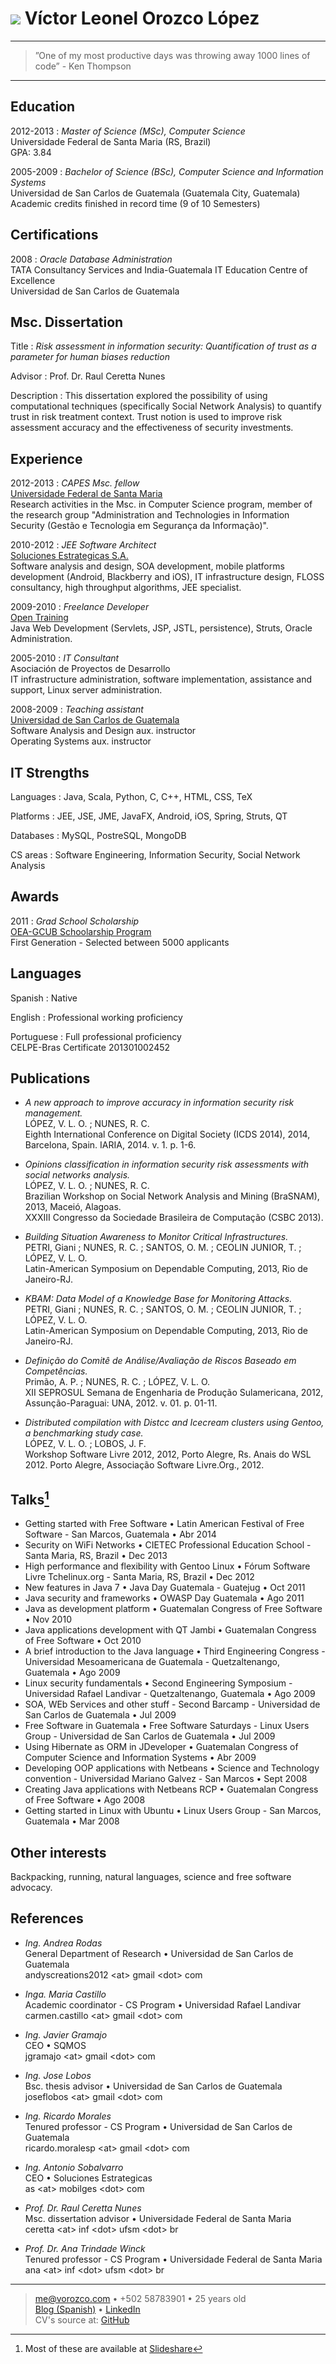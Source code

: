 ![](cvsmall.jpg) Víctor Leonel Orozco López
===========================================

----

>”One of my most productive days was throwing away 1000 lines of code” - Ken Thompson

----


Education
---------

2012-2013
:	*Master of Science (MSc), Computer Science*  
	Universidade Federal de Santa Maria (RS, Brazil)  
	GPA: 3.84

2005-2009 
:	*Bachelor of Science (BSc), Computer Science and Information Systems*  
	Universidad de San Carlos de Guatemala  (Guatemala City, Guatemala)  
	Academic credits finished in record time (9 of 10 Semesters)

Certifications
--------------
2008
:	*Oracle Database Administration*  
	TATA Consultancy Services and India-Guatemala IT Education Centre of Excellence  
	Universidad de San Carlos de Guatemala


Msc. Dissertation
-----------------
Title
:	*Risk assessment in information security: Quantification of trust as a parameter for human biases reduction*

Advisor
:	Prof. Dr. Raul Ceretta Nunes

Description
: 	This dissertation explored the possibility of using computational techniques (specifically Social Network Analysis) to quantify trust in risk treatment context. Trust notion is used to improve risk assessment accuracy and the effectiveness of security investments. 

Experience
----------

2012-2013
: 	*CAPES Msc. fellow*  
	[Universidade Federal de Santa Maria](http://www.ufsm.br/)  
	Research activities in the Msc. in Computer Science program, member of the research group "Administration and Technologies in Information Security (Gestão e Tecnologia em Segurança da Informação)".

2010-2012
:	*JEE Software Architect*  
	[Soluciones Estrategicas S.A.](http://www.mobilges.com/)  
	Software analysis and design, SOA development, mobile platforms development (Android, Blackberry and iOS), IT infrastructure design, FLOSS consultancy, high throughput algorithms, JEE specialist. 

2009-2010
: 	*Freelance Developer*  
	[Open Training](http://www.open-training.com/)  
	Java Web Development (Servlets, JSP, JSTL, persistence), Struts, Oracle Administration.


2005-2010
:	*IT Consultant*  
	Asociación de Proyectos de Desarrollo  
	IT infrastructure administration, software implementation, assistance and support, Linux server administration.

2008-2009
:	*Teaching assistant*  
	[Universidad de San Carlos de Guatemala](http://www.usac.edu.gt/)  
	Software Analysis and Design aux. instructor  
	Operating Systems aux. instructor

IT Strengths
------------
Languages
:	Java, Scala, Python, C, C++, HTML, CSS, TeX

Platforms 
:	JEE, JSE, JME, JavaFX, Android, iOS, Spring, Struts, QT

Databases
:	MySQL, PostreSQL, MongoDB

CS areas
:	Software Engineering, Information Security, Social Network Analysis

Awards
------
2011
:	*Grad School Scholarship*  
	[OEA-GCUB Schoolarship Program](http://www.grupocoimbra.org.br/coimbra/index.php?option=com_content&view=article&id=251:estudantes-selecionados-paec-20122013-oeagcub&catid=36:principal)  
	First Generation - Selected between 5000 applicants

Languages
---------
Spanish
:	Native 

English
:	Professional working proficiency

Portuguese
:	Full professional proficiency  
	CELPE-Bras Certificate 201301002452

Publications
------------
* *A new approach to improve accuracy in information security risk management.*  
LÓPEZ, V. L. O. ; NUNES, R. C.  
Eighth International Conference on Digital Society (ICDS 2014), 2014, Barcelona, Spain.
IARIA, 2014. v. 1. p. 1-6. 

* *Opinions classification in information security risk assessments with social networks analysis.*  
LÓPEZ, V. L. O. ; NUNES, R. C.  
Brazilian Workshop on Social Network Analysis and Mining (BraSNAM), 2013, Maceió, Alagoas.  
XXXIII Congresso da Sociedade Brasileira de Computação (CSBC 2013).

* *Building Situation Awareness to Monitor Critical Infrastructures.*  
PETRI, Giani ; NUNES, R. C. ; SANTOS, O. M. ; CEOLIN JUNIOR, T. ; LÓPEZ, V. L. O.  
Latin-American Symposium on Dependable Computing, 2013, Rio de Janeiro-RJ.

* *KBAM: Data Model of a Knowledge Base for Monitoring Attacks.*  
PETRI, Giani ; NUNES, R. C. ; SANTOS, O. M. ; CEOLIN JUNIOR, T. ; LÓPEZ, V. L. O.  
Latin-American Symposium on Dependable Computing, 2013, Rio de Janeiro-RJ.

* *Definição do Comitê de Análise/Avaliação de Riscos Baseado em Competências.*  
Primão, A. P. ; NUNES, R. C. ; LÓPEZ, V. L. O.  
XII SEPROSUL Semana de Engenharia de Produção Sulamericana, 2012, Assunção-Paraguai: UNA, 2012. v. 01. p. 01-11.

* *Distributed compilation with Distcc and Icecream clusters using Gentoo, a benchmarking study case.*  
LÓPEZ, V. L. O. ; LOBOS, J. F.  
Workshop Software Livre 2012, 2012, Porto Alegre, Rs. Anais do WSL 2012. Porto Alegre, Associação Software Livre.Org., 2012.


Talks[^1]
---------
* Getting started with Free Software • Latin American Festival of Free Software - San Marcos, Guatemala • Abr 2014
* Security on WiFi Networks • CIETEC Professional Education School - Santa Maria, RS, Brazil • Dec 2013
* High performance and flexibility with Gentoo Linux • Fórum Software Livre Tchelinux.org - Santa Maria, RS, Brazil • Dec 2012
* New features in Java 7 • Java Day Guatemala - Guatejug • Oct 2011
* Java security and frameworks • OWASP Day Guatemala • Ago 2011
* Java as development platform • Guatemalan Congress of Free Software • Nov 2010
* Java applications development with QT Jambi • Guatemalan Congress of Free Software • Oct 2010
* A brief introduction to the Java language • Third Engineering Congress - Universidad Mesoamericana de Guatemala - Quetzaltenango, Guatemala • Ago 2009
* Linux security fundamentals • Second Engineering Symposium - Universidad Rafael Landivar - Quetzaltenango, Guatemala • Ago 2009
* SOA, WEb Services and other stuff - Second Barcamp - Universidad de San Carlos de Guatemala • Jul 2009
* Free Software in Guatemala • Free Software Saturdays - Linux Users Group - Universidad de San Carlos de Guatemala • Jul 2009
* Using Hibernate as ORM in JDeveloper • Guatemalan Congress of Computer Science and Information Systems • Abr 2009
* Developing OOP applications with Netbeans • Science and Technology convention - Universidad Mariano Galvez - San Marcos • Sept 2008
* Creating Java applications with Netbeans RCP • Guatemalan Congress of Free Software • Ago 2008
* Getting started in Linux with Ubuntu • Linux Users Group - San Marcos, Guatemala • Mar 2008

[^1]: Most of these are available at [Slideshare](http://www.slideshare.net/tuxtor/)



Other interests
---------------
Backpacking, running, natural languages, science and free software advocacy.


References
----------

* *Ing. Andrea Rodas*  
General Department of Research • Universidad de San Carlos de Guatemala  
andyscreations2012 \<at> gmail \<dot> com	

* *Inga. Maria Castillo*  
Academic coordinator - CS Program • Universidad Rafael Landivar  
carmen.castillo \<at> gmail \<dot> com

* *Ing. Javier Gramajo*  
CEO • SQMOS  
jgramajo \<at> gmail \<dot> com  

* *Ing. Jose Lobos*  
Bsc. thesis advisor • Universidad de San Carlos de Guatemala  
joseflobos \<at> gmail \<dot> com  

* *Ing. Ricardo Morales*  					
Tenured professor - CS Program • Universidad de San Carlos de Guatemala  	
ricardo.moralesp \<at> gmail \<dot> com	 

* *Ing. Antonio Sobalvarro*  
CEO • Soluciones Estrategicas  
as \<at> mobilges \<dot> com  

* *Prof. Dr. Raul Ceretta Nunes*  			
Msc. dissertation advisor •	Universidade Federal de Santa Maria  		
ceretta \<at> inf \<dot> ufsm \<dot> br  

* *Prof. Dr. Ana Trindade Winck*  
Tenured professor - CS Program • Universidade Federal de Santa Maria  
ana \<at> inf \<dot> ufsm \<dot> br  

------
> <me@vorozco.com> • +502 58783901 • 25 years old\
> [Blog (Spanish)](http://tuxtor.shekalug.org/) • [LinkedIn](http://gt.linkedin.com/in/victororozco)\
> CV's source at: [GitHub](http://github.com/tuxtor/resume)
